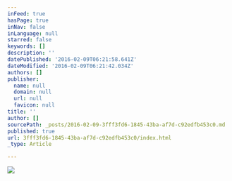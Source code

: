 ```yaml
---
inFeed: true
hasPage: true
inNav: false
inLanguage: null
starred: false
keywords: []
description: ''
datePublished: '2016-02-09T06:21:58.641Z'
dateModified: '2016-02-09T06:21:42.034Z'
authors: []
publisher:
  name: null
  domain: null
  url: null
  favicon: null
title: ''
author: []
sourcePath: _posts/2016-02-09-3fff3fd6-1845-43ba-af7d-c92edfb453c0.md
published: true
url: 3fff3fd6-1845-43ba-af7d-c92edfb453c0/index.html
_type: Article

---
```

![](https://the-grid-user-content.s3-us-west-2.amazonaws.com/8e2be10b-26ad-41a1-8260-7e86255b92d6.jpg)